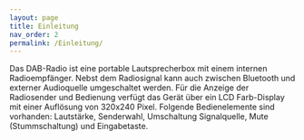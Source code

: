 ```yaml
---
layout: page
title: Einleitung
nav_order: 2
permalink: /Einleitung/
---
```


Das DAB-Radio ist eine portable Lautsprecherbox mit einem internen Radioempfänger. Nebst dem Radiosignal kann auch zwischen Bluetooth und externer Audioquelle umgeschaltet werden. Für die Anzeige der Radiosender und Bedienung verfügt das Gerät über ein LCD Farb-Display mit einer Auflösung von 320x240 Pixel.
Folgende Bedienelemente sind vorhanden:
Lautstärke, Senderwahl, Umschaltung Signalquelle, Mute (Stummschaltung) und Eingabetaste.

